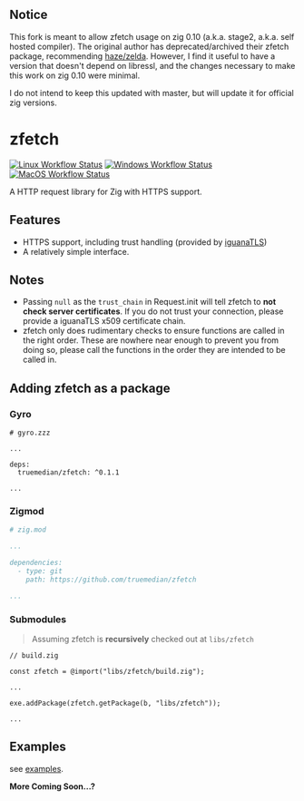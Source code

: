 ## Notice

This fork is meant to allow zfetch usage on zig 0.10 (a.k.a. stage2, a.k.a. 
self hosted compiler). The original author has deprecated/archived their
zfetch package, recommending [haze/zelda](https://github.com/haze/zelda).
However, I find it useful to have a version that doesn't depend on libressl,
and the changes necessary to make this work on zig 0.10 were minimal.

I do not intend to keep this updated with master, but will update it for
official zig versions.

# zfetch

[![Linux Workflow Status](https://img.shields.io/github/workflow/status/truemedian/zfetch/Linux?label=Linux&style=for-the-badge)](https://github.com/truemedian/zfetch/actions/workflows/linux.yml)
[![Windows Workflow Status](https://img.shields.io/github/workflow/status/truemedian/zfetch/Windows?label=Windows&style=for-the-badge)](https://github.com/truemedian/zfetch/actions/workflows/windows.yml)
[![MacOS Workflow Status](https://img.shields.io/github/workflow/status/truemedian/zfetch/MacOS?label=MacOS&style=for-the-badge)](https://github.com/truemedian/zfetch/actions/workflows/macos.yml)

A HTTP request library for Zig with HTTPS support.

## Features

* HTTPS support, including trust handling (provided by [iguanaTLS](https://github.com/alexnask/iguanaTLS))
* A relatively simple interface.

## Notes

* Passing `null` as the `trust_chain` in Request.init will tell zfetch to **not check server certificates**. If you do
  not trust your connection, please provide a iguanaTLS x509 certificate chain.
* zfetch only does rudimentary checks to ensure functions are called in the right order. These are nowhere near enough
  to prevent you from doing so, please call the functions in the order they are intended to be called in.

## Adding zfetch as a package

### Gyro

```zzz
# gyro.zzz

...

deps:
  truemedian/zfetch: ^0.1.1

...
```

### Zigmod

```yaml
# zig.mod

...

dependencies:
  - type: git
    path: https://github.com/truemedian/zfetch

...
```

### Submodules

> Assuming zfetch is **recursively** checked out at `libs/zfetch`

```zig
// build.zig

const zfetch = @import("libs/zfetch/build.zig");

...

exe.addPackage(zfetch.getPackage(b, "libs/zfetch"));

...
```

## Examples

see [examples](https://github.com/truemedian/zfetch/tree/master/examples).

**More Coming Soon...?**
